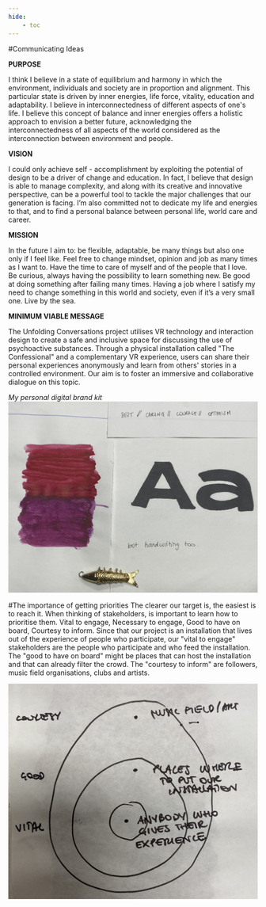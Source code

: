 ```yaml
---
hide:
    - toc
---
```




#Communicating Ideas

**PURPOSE**

I think I believe in a state of equilibrium and harmony in which the environment, individuals and society are in proportion and alignment. This particular state is driven by inner energies, life force, vitality, education and adaptability. I believe in interconnectedness of different aspects of one's life. I believe this concept of balance and inner energies offers a holistic approach to envision a better future, acknowledging the interconnectedness of all aspects of the world considered as the interconnection between environment and people.


**VISION**

I could only achieve self - accomplishment by exploiting the potential of design to be a driver of change and education. In fact, I believe that design is able to manage complexity, and along with its creative and innovative perspective, can be a powerful tool to tackle the major challenges that our generation is facing. I’m also committed not to dedicate my life and energies to that, and to find a personal balance between personal life, world care and career.


**MISSION**

In the future I aim to:
be flexible, adaptable, be many things but also one only if I feel like. Feel free to change mindset, opinion and job as many times as I want to. Have the time to care of myself and of the people that I love. Be curious, always having the possibility to learn something new. Be good at doing something after failing many times. Having a job where I satisfy my need to change something in this world and society, even if it’s a very small one. Live by the sea.



**MINIMUM VIABLE MESSAGE**

The Unfolding Conversations project utilises VR technology and interaction design to create a safe and inclusive space for discussing the use of psychoactive substances. Through a physical installation called "The Confessional" and a complementary VR experience, users can share their personal experiences anonymously and learn from others' stories in a controlled environment. Our aim is to foster an immersive and collaborative dialogue on this topic.



*My personal digital brand kit*
![](../images/idea/me.jpg)





#The importance of getting priorities
The clearer our target is, the easiest is to reach it.
When thinking of stakeholders, is important to learn how to prioritise them. Vital to engage, Necessary to engage, Good to have on board, Courtesy to inform.
Since that our project is an installation that lives out of the experience of people who participate, our "vital to engage" stakeholders are the people who participate and who feed the installation. The "good to have on board" might be places that can host the installation and that can already filter the crowd. The "courtesy to inform" are followers, music field organisations, clubs and artists.

![](../images/idea/stake.jpg)
